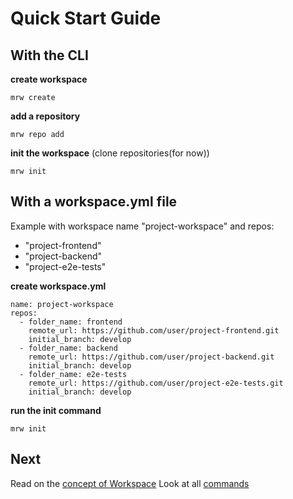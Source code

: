 # Quick Start Guide
## With the CLI
**create workspace**
```
mrw create
```

**add a repository**
```
mrw repo add
```

**init the workspace** (clone repositories(for now))
```
mrw init
```

## With a workspace.yml file
Example with workspace name "project-workspace" and repos:
- "project-frontend"
- "project-backend"
- "project-e2e-tests"

**create workspace.yml**
```(yml)
name: project-workspace
repos:
  - folder_name: frontend
    remote_url: https://github.com/user/project-frontend.git
    initial_branch: develop
  - folder_name: backend
    remote_url: https://github.com/user/project-backend.git
    initial_branch: develop
  - folder_name: e2e-tests
    remote_url: https://github.com/user/project-e2e-tests.git
    initial_branch: develop

```
**run the init command**
```
mrw init
```

## Next
Read on the [concept of Workspace](../features/workspace.md)
Look at all [commands](../features/commands/command-index.md)
